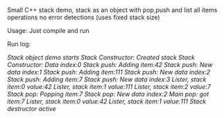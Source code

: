 Small C++ stack demo, stack as an object with pop,push and list all items operations
no error detections (uses fixed stack size)

Usage: Just compile and run

Run log:

*Stack object demo starts 
Stack Constructor: Created stack
Stack Constructor: Data index:0
Stack push: Adding item:42
Stack push: New data index:1
Stack push: Adding item:111
Stack push: New data index:2
Stack push: Adding item:7
Stack push: New data index:3
Lister, stack item:0 value:42
Lister, stack item:1 value:111
Lister, stack item:2 value:7
Stack pop: Popping item:7
Stack pop: New data index:2
Main pop: got item:7
Lister, stack item:0 value:42
Lister, stack item:1 value:111
Stack destructor active*
